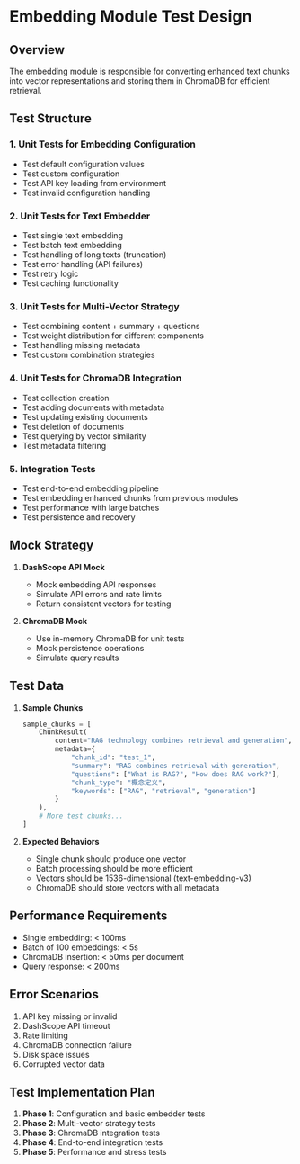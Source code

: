 # Embedding Module Test Design

## Overview
The embedding module is responsible for converting enhanced text chunks into vector representations and storing them in ChromaDB for efficient retrieval.

## Test Structure

### 1. Unit Tests for Embedding Configuration
- Test default configuration values
- Test custom configuration
- Test API key loading from environment
- Test invalid configuration handling

### 2. Unit Tests for Text Embedder
- Test single text embedding
- Test batch text embedding
- Test handling of long texts (truncation)
- Test error handling (API failures)
- Test retry logic
- Test caching functionality

### 3. Unit Tests for Multi-Vector Strategy
- Test combining content + summary + questions
- Test weight distribution for different components
- Test handling missing metadata
- Test custom combination strategies

### 4. Unit Tests for ChromaDB Integration
- Test collection creation
- Test adding documents with metadata
- Test updating existing documents
- Test deletion of documents
- Test querying by vector similarity
- Test metadata filtering

### 5. Integration Tests
- Test end-to-end embedding pipeline
- Test embedding enhanced chunks from previous modules
- Test performance with large batches
- Test persistence and recovery

## Mock Strategy

1. **DashScope API Mock**
   - Mock embedding API responses
   - Simulate API errors and rate limits
   - Return consistent vectors for testing

2. **ChromaDB Mock**
   - Use in-memory ChromaDB for unit tests
   - Mock persistence operations
   - Simulate query results

## Test Data

1. **Sample Chunks**
   ```python
   sample_chunks = [
       ChunkResult(
           content="RAG technology combines retrieval and generation",
           metadata={
               "chunk_id": "test_1",
               "summary": "RAG combines retrieval with generation",
               "questions": ["What is RAG?", "How does RAG work?"],
               "chunk_type": "概念定义",
               "keywords": ["RAG", "retrieval", "generation"]
           }
       ),
       # More test chunks...
   ]
   ```

2. **Expected Behaviors**
   - Single chunk should produce one vector
   - Batch processing should be more efficient
   - Vectors should be 1536-dimensional (text-embedding-v3)
   - ChromaDB should store vectors with all metadata

## Performance Requirements
- Single embedding: < 100ms
- Batch of 100 embeddings: < 5s
- ChromaDB insertion: < 50ms per document
- Query response: < 200ms

## Error Scenarios
1. API key missing or invalid
2. DashScope API timeout
3. Rate limiting
4. ChromaDB connection failure
5. Disk space issues
6. Corrupted vector data

## Test Implementation Plan

1. **Phase 1**: Configuration and basic embedder tests
2. **Phase 2**: Multi-vector strategy tests
3. **Phase 3**: ChromaDB integration tests
4. **Phase 4**: End-to-end integration tests
5. **Phase 5**: Performance and stress tests